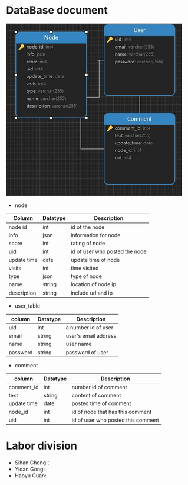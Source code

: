 # DataBase document
![](imgs/DATABASE.png)

* node

| Column  | Datatype  | Description  |
|---|---|---|
| node id  | int  | id of the node  |
| info  | json  | information for node |
| score  | int  | rating of node |
| uid  | int  | id of user who posted the node  |
| update time  | date  | update time of node |
| visits  | int  | time visited  |
| type  | json  | type of node  |
| name | string  | location of node ip  |
| description | string  | include url and ip |

* user_table

| column  | Datatype  | Description  |
|---|---|---|
|  uid | int  | a number id of user  |
| email | string  | user's email address  |
| name  | string  | user name  |
| password | string  | password of user  |

* comment

| column  | Datatype  | Description  |
|---|---|---|
| comment_id | int  | number id of comment  |
| text  | string  | content of comment  |
| update time  | date  | posted time of comment  |
| node_id  | int  | id of node that has this comment  |
| uid | int  | id of user who posted this comment  |

# Labor division
* Sihan Cheng：
* Yidan Gong:
* Haoyu Guan:

